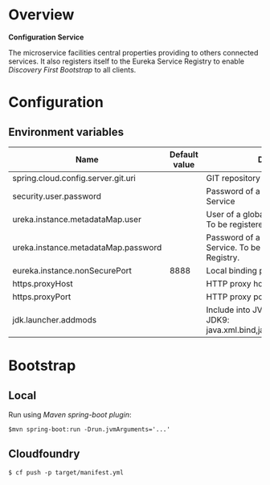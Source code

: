 # Overview

**Configuration Service**

The microservice facilities central properties providing to others connected services.
It also registers itself to the Eureka Service Registry to enable *Discovery First Bootstrap* to all clients.   

# Configuration

## Environment variables

| Name | Default value | Description | 
| --- | --- | --- |
| spring.cloud.config.server.git.uri | | GIT repository url |
| security.user.password | | Password of a global Configuration Service | 
| ureka.instance.metadataMap.user | | User of a global Configuration Service. To be registered into Service Registry. | 
| ureka.instance.metadataMap.password | | Password of a global Configuration Service. To be registered into Service Registry. | 
| eureka.instance.nonSecurePort | 8888 |  Local binding port |
| https.proxyHost | | HTTP proxy host if enabled |
| https.proxyPort | | HTTP proxy port if enabled |
| jdk.launcher.addmods | | Include into JVM arguments if run on JDK9: java.xml.bind,java.annotations.common |

# Bootstrap

## Local

Run using *Maven spring-boot plugin*:

`$mvn spring-boot:run -Drun.jvmArguments='...'`

## Cloudfoundry

`$ cf push -p target/manifest.yml`